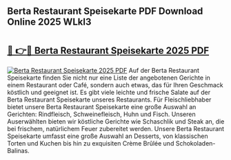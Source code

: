 ## Berta Restaurant Speisekarte PDF Download Online 2025 WLkl3

# <h2><a href="http://gcam2au.nevu.top/?p=Berta+Restaurant+Speisekarte">🔗 👉🔴 Berta Restaurant Speisekarte 2025 PDF</a></h2>

[![Berta Restaurant Speisekarte 2025 PDF](https://i.imgur.com/dBaPXMq.png)](http://gcam2au.nevu.top/?p=Berta+Restaurant+Speisekarte)
Auf der Berta Restaurant Speisekarte finden Sie nicht nur eine Liste der angebotenen Gerichte in einem Restaurant oder Café, sondern auch etwas, das für Ihren Geschmack köstlich und geeignet ist. Es gibt viele leichte und frische Salate auf der Berta Restaurant Speisekarte unseres Restaurants. Für Fleischliebhaber bietet unsere Berta Restaurant Speisekarte eine große Auswahl an Gerichten: Rindfleisch, Schweinefleisch, Huhn und Fisch. Unseren Auserwählten bieten wir köstliche Gerichte wie Schaschlik und Steak an, die bei frischem, natürlichem Feuer zubereitet werden. Unsere Berta Restaurant Speisekarte umfasst eine große Auswahl an Desserts, von klassischen Torten und Kuchen bis hin zu exquisiten Crème Brûlée und Schokoladen-Balinas.

